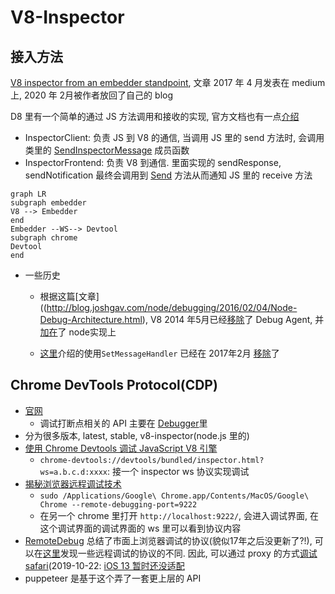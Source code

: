 

# V8-Inspector

## 接入方法

[V8 inspector from an embedder standpoint](https://hyperandroid.com/2020/02/12/v8-inspector-from-an-embedder-standpoint/), 文章 2017 年 4 月发表在 medium 上, 2020 年 2月被作者放回了自己的 blog

D8 里有一个简单的通过 JS 方法调用和接收的实现, 官方文档也有一点[介绍](https://v8.dev/docs/inspector)

* InspectorClient: 负责 JS 到 V8 的通信, 当调用 JS 里的 send 方法时, 会调用类里的 [SendInspectorMessage](https://github.com/v8/v8/blob/8.3.100/src/d8/d8.cc#L2533) 成员函数
* InspectorFrontend: 负责 V8 到通信. 里面实现的 sendResponse, sendNotification 最终会调用到 [Send](https://github.com/v8/v8/blob/8.3.100/src/d8/d8.cc#L2427) 方法从而通知 JS 里的 receive 方法

```mermaid
graph LR
subgraph embedder
V8 --> Embedder
end
Embedder --WS--> Devtool
subgraph chrome
Devtool
end
```

* 一些历史

  * 根据这篇[文章]((http://blog.joshgav.com/node/debugging/2016/02/04/Node-Debug-Architecture.html), V8 2014 年5月已经[移除](https://github.com/v8/v8/commit/33fba3b)了 Debug Agent, 并[加在](https://github.com/nodejs/node/commit/7a0cfe9)了 node实现上

  * [这里](https://idom.me/articles/848.html)介绍的使用`SetMessageHandler` 已经在 2017年2月 [移除](https://github.com/v8/v8/commit/d0d4189dc094b9d6d7750ddb3ad250f3518c2225)了

## Chrome DevTools Protocol(CDP)

* [官网](https://chromedevtools.github.io/devtools-protocol)
  * 调试打断点相关的 API 主要在 [Debugger](https://chromedevtools.github.io/devtools-protocol/tot/Debugger)里
* 分为很多版本, latest, stable, v8-inspector(node.js 里的)
* [使用 Chrome Devtools 调试 JavaScript V8 引擎](https://gclxry.com/use-chrome-devtools-to-debug-v8-javascript/)
  * `chrome-devtools://devtools/bundled/inspector.html?ws=a.b.c.d:xxxx`: 接一个 inspector ws 协议实现调试
* [揭秘浏览器远程调试技术](https://juejin.im/entry/58072e74a0bb9f0058a137ed)
  * `sudo /Applications/Google\ Chrome.app/Contents/MacOS/Google\ Chrome --remote-debugging-port=9222`
  * 在另一个 chrome 里打开 `http://localhost:9222/`, 会进入调试界面, 在这个调试界面的调试界面的 ws 里可以看到协议内容
* [RemoteDebug](https://remotedebug.org/) 总结了市面上浏览器调试的协议(貌似17年之后没更新了?!), 可以在[这里](https://compatibility.remotedebug.org/)发现一些远程调试的协议的不同. 因此, 可以通过 proxy 的方式[调试 safari](https://github.com/RemoteDebug/remotedebug-ios-webkit-adapter)(2019-10-22: [iOS 13 暂时还没适配](https://github.com/google/ios-webkit-debug-proxy/issues/314)
* puppeteer 是基于这个弄了一套更上层的 API

## 